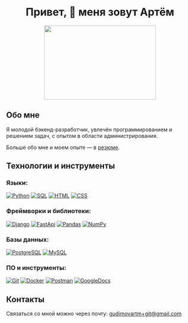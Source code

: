 <div align="center">
  <h1 align="center"> Привет, 👋 меня зовут Артём </h1>
  <img src="https://i.giphy.com/media/v1.Y2lkPTc5MGI3NjExajN1enNmbGoxZng1ZXdkdTR3dmVkOTRnZjVjOHRsend0ZjV6NjY2MiZlcD12MV9pbnRlcm5hbF9naWZfYnlfaWQmY3Q9Zw/2IudUHdI075HL02Pkk/giphy.gif" align="center" width="300" height="200"/>
</div>

## Обо мне
Я молодой бэкенд-разработчик, увлечён программированием и решением задач, с опытом в области администрирования.

Больше обо мне и моем опыте — в [резюме](https://docs.google.com/document/d/1_iugAYYLx8A64YR4xgJGRl22CNhkRdNcTwLO6z1m3Tc/edit?usp=sharing).

## Технологии и инструменты
### Языки:
<p>
  <a href="#"><img alt="Python" src="https://img.shields.io/badge/Python-3776AB?logo=Python&logoColor=white"></a>
  <a href="#"><img alt="SQL" src="https://custom-icon-badges.herokuapp.com/badge/SQL-025E8C.svg?logo=database&logoColor=white"></a>
  <a href="#"><img alt="HTML" src="https://img.shields.io/badge/HTML-E34F26?logo=html5&logoColor=white"></a>
  <a href="#"><img alt="CSS" src="https://img.shields.io/badge/CSS-663399?logo=css3&logoColor=white"></a>
</p>

### Фреймворки и библиотеки:
<p>
  <a href="#"><img alt="Django" src="https://img.shields.io/badge/Django-092E20?logo=django&logoColor=white"></a>
  <a href="#"><img alt="FastApi" src="https://img.shields.io/badge/FastApi-009688?logo=fastapi&logoColor=white"></a>
  <a href="#"><img alt="Pandas" src="https://img.shields.io/badge/Pandas-150458?logo=pandas&logoColor=white"></a>
  <a href="#"><img alt="NumPy" src="https://img.shields.io/badge/NumPy-013243?logo=numpy&logoColor=white"></a>
</p>

### Базы данных:
<p>
  <a href="#"><img alt="PostgreSQL" src="https://img.shields.io/badge/PostgreSQL-4169E1?logo=postgresql&logoColor=white"></a>
  <a href="#"><img alt="MySQL" src="https://img.shields.io/badge/MySQL-4479A1?logo=mysql&logoColor=white"></a>
</p>

### ПО и инструменты:
<p>
  <a href="#"><img alt="Git" src="https://img.shields.io/badge/Git-F05032?logo=git&logoColor=white"></a>
  <a href="#"><img alt="Docker" src="https://img.shields.io/badge/Docker-2496ED?logo=docker&logoColor=white"></a>
  <a href="#"><img alt="Postman" src="https://img.shields.io/badge/Postman-FF6C37?logo=postman&logoColor=white"></a>
  <a href="#"><img alt="GoogleDocs" src="https://img.shields.io/badge/GoogleDocs-4285F4?logo=googledocs&logoColor=white"></a>
</p>

## Контакты
Связаться со мной можно через почту: gudimovartm+git@gmail.com
<!--
**GudimArt/GudimArt** is a ✨ _special_ ✨ repository because its `README.md` (this file) appears on your GitHub profile.

Here are some ideas to get you started:

- 🔭 I’m currently working on ...
- 🌱 I’m currently learning ...
- 👯 I’m looking to collaborate on ...
- 🤔 I’m looking for help with ...
- 💬 Ask me about ...
- 📫 How to reach me: ...
- 😄 Pronouns: ...
- ⚡ Fun fact: ...
-->
